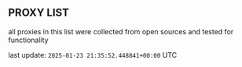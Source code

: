 ## PROXY LIST

all proxies in this list were collected from open sources and tested for functionality

last update: `2025-01-23 21:35:52.448841+00:00` UTC